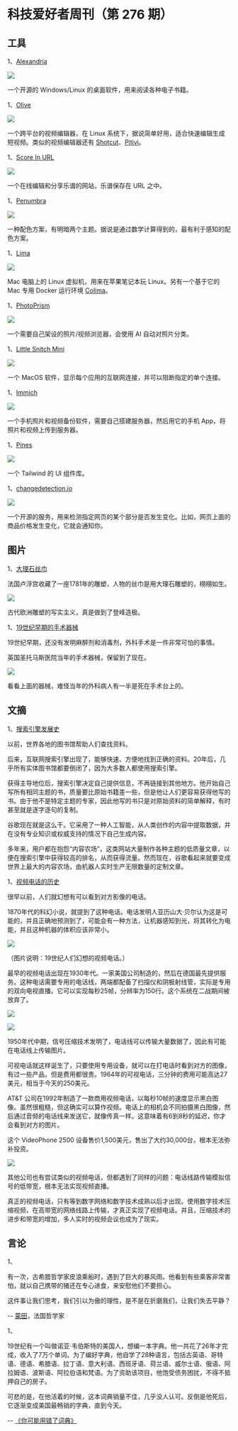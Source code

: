 # 科技爱好者周刊（第 276 期）

## 工具

1、[Alexandria](https://github.com/btpf/Alexandria)

![](https://cdn.beekka.com/blogimg/asset/202308/bg2023083004.webp)

一个开源的 Windows/Linux 的桌面软件，用来阅读各种电子书籍。

1、[Olive](https://olivevideoeditor.org/)

![](https://cdn.beekka.com/blogimg/asset/220204/bg2022042504.webp)

一个跨平台的视频编辑器，在 Linux 系统下，据说简单好用，适合快速编辑生成短视频。类似的视频编辑器还有 [Shotcut](https://shotcut.org/)、[Pitivi](https://pitivi.org/)。

1、[Score In URL](https://powersnail.com/ScoreInUrl/)

![](https://cdn.beekka.com/blogimg/asset/202208/bg2022080411.webp)

一个在线编辑和分享乐谱的网站，乐谱保存在 URL 之中。

1、[Penumbra](https://github.com/nealmckee/penumbra)

![](https://cdn.beekka.com/blogimg/asset/202208/bg2022080503.webp)

一种配色方案，有明暗两个主题。据说是通过数学计算得到的，最有利于感知的配色方案。

1、[Lima](https://lima-vm.io/)

![](https://cdn.beekka.com/blogimg/asset/202307/bg2023071101.webp)

Mac 电脑上的 Linux 虚拟机，用来在苹果笔记本玩 Linux。另有一个基于它的 Mac 专用 Docker 运行环境 [Colima](https://github.com/abiosoft/colima)。

1、[PhotoPrism](https://github.com/photoprism/photoprism)

![](https://cdn.beekka.com/blogimg/asset/202307/bg2023071113.webp)

一个需要自己架设的照片/视频浏览器，会使用 AI 自动对照片分类。

1、[Little Snitch Mini](https://obdev.at/products/littlesnitch-mini/index.html)

![](https://cdn.beekka.com/blogimg/asset/202307/bg2023071301.webp)

一个 MacOS 软件，显示每个应用的互联网连接，并可以阻断指定的单个连接。

1、[Immich](https://github.com/immich-app/immich)

![](https://cdn.beekka.com/blogimg/asset/202307/bg2023071104.webp)

一个手机照片和视频备份软件，需要自己搭建服务器，然后用它的手机 App，将照片和视频上传到服务器。

1、[Pines](https://github.com/thedevdojo/pines)

![](https://cdn.beekka.com/blogimg/asset/202307/bg2023071307.webp)

一个 Tailwind 的 UI 组件库。

1、[changedetection.io](https://github.com/dgtlmoon/changedetection.io)

![](https://cdn.beekka.com/blogimg/asset/202309/bg2023090104.webp)

一个开源的服务，用来检测指定网页的某个部分是否发生变化。比如，网页上面的商品价格发生变化，它就会通知你。

## 图片

1、[大理石丝巾](https://twitter.com/AcademiaAesthe1/status/1599391209969324038)

法国卢浮宫收藏了一座1781年的雕塑，人物的丝巾是用大理石雕塑的，栩栩如生。

![](https://cdn.beekka.com/blogimg/asset/202212/bg2022120501.webp)

古代欧洲雕塑的写实主义，真是做到了登峰造极。

1、[19世纪早期的手术器械](https://oldoperatingtheatre.com/step-into-the-role-of-a-surgeon-in-our-interactive-game/)

19世纪早期，还没有发明麻醉剂和消毒剂，外科手术是一件非常可怕的事情。

英国圣托马斯医院当年的手术器械，保留到了现在。

![](https://cdn.beekka.com/blogimg/asset/202212/bg2022120502.webp)

看看上面的器械，难怪当年的外科病人有一半是死在手术台上的。

## 文摘

1、[搜索引擎发展史](https://www.tomshardware.com/news/google-ai-search-experience-content-farm)

以前，世界各地的图书馆帮助人们查找资料。

后来，互联网搜索引擎出现了，能够快速、方便地找到正确的资料。20年后，几乎所有实体图书馆都要倒闭了，因为大多数人都使用搜索引擎。 

获得主导地位后，搜索引擎决定自己提供信息，不再链接到其他地方。他开始自己写所有相同主题的书，质量要比原始书籍差一些，但是他让人们更容易获得他写的书。由于他不是特定主题的专家，因此他写的书只是对原始资料的简单解释，有时甚至就是逐字逐句的复制。

谷歌现在就是这么干。它采用了一种人工智能，从人类创作的内容中提取数据，并在没有专业知识或权威支持的情况下自己生成内容。 

多年来，用户都在抱怨“内容农场”，这类网站大量制作各种主题的低质量文章，以便在搜索引擎中获得较高的排名，从而获得流量。然而现在，谷歌看起来就要变成世界上最大的内容农场，由机器人实时生产无限数量的定制文章。

1、[视频电话的历史](https://hackaday.com/2022/07/11/where-are-our-video-phones/)

很早以前，人们就幻想有可以看到对方影像的电话。

1870年代的科幻小说，就提到了这种电话。电话发明人亚历山大·贝尔认为这是可能的，并且正确地预测到了，可能会有一种方法，让机器感知到光，将其转化为电能，并且这种机器的体积应该非常小。

![](https://cdn.beekka.com/blogimg/asset/202207/bg2022071406.jpg)

（图片说明：19世纪人们幻想的视频电话。）

最早的视频电话出现在1930年代。一家美国公司制造的，然后在德国最先提供服务。这种电话需要专用的电话线，两端都配备了扫描仪和阴极射线管，实际是专用的双向电视直播。它可以实现每秒25帧，分辨率为150行。这个系统在二战期间被放弃了。

![](https://cdn.beekka.com/blogimg/asset/202207/bg2022071408.webp)

![](https://cdn.beekka.com/blogimg/asset/202207/bg2022071409.webp)

1950年代中期，信号压缩技术发明了，电话线可以传输大量数据了，因此有可能在电话线上传输图片。

可视电话就这样诞生了，只要使用专用设备，就可以在打电话时看到对方的图像，有过一些产品，但是费用都很贵。1964年的可视电话，三分钟的费用可能高达27美元，相当于今天的250美元。

AT&T 公司在1992年制造了一款商用视频电话，以每秒10帧的速度显示黑白图像。虽然很粗糙，但这确实可以算作视频。电话上的相机会不同拍摄黑白图像，然后通过音频的电话线来发送它，就像传真一样。这意味着有6到8秒的延迟，你才会看到对方的图片。

这个 VideoPhone 2500 设备售价1,500美元，售出了大约30,000台，根本无法弥补投资。 

![](https://cdn.beekka.com/blogimg/asset/202207/bg2022071410.webp)

其他公司也有尝试类似的视频电话，但都遇到了同样的问题：电话线路传输模拟信号的低带宽，根本无法实现视频直播。

真正的视频电话，只有等到数字网络和数字技术成熟以后才出现。使用数字技术压缩视频，在高带宽的网络线路上传输，才真正实现了视频电话。并且，压缩技术的进步和带宽的增加，多人实时的视频会议也成为了现实。

## 言论

1、

有一次，古希腊哲学家皮浪乘船时，遇到了巨大的暴风雨。他看到有些乘客非常害怕，就以自己携带的猪还在专心进食，来安慰他们不要担心。

这件事让我们思考，我们引以为傲的理性，是不是在折磨我们，让我们失去平静？

-- [蒙田](https://www.futilitycloset.com/2023/09/01/pyrrhos-pig/)，法国哲学家

1、

19世纪有一个叫做诺亚·韦伯斯特的美国人，想编一本字典。他一共花了26年才完成，收入了7万个单词。为了编好字典，他自学了28种语言，包括古英语、哥特语、德语、希腊语、拉丁语、意大利语、西班牙语、荷兰语、威尔士语、俄语、阿拉姆语、波斯语、阿拉伯语和梵语。为了资助该项目，他饱受债务困扰，不得不抵押自己的房子。

可悲的是，在他活着的时候，这本词典销量不佳，几乎没人认可。反倒是他死后，它逐渐变成美国最畅销的字典，直到今天。

-- [《你可能用错了词典》](https://jsomers.net/blog/dictionary)
